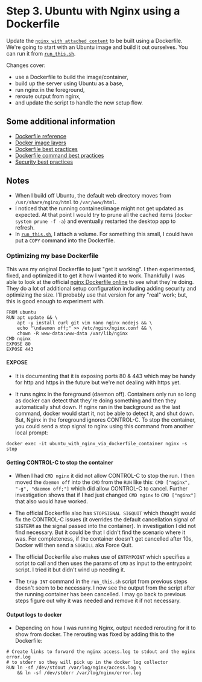 # Step 3. Ubuntu with Nginx using a Dockerfile

Update the [`nginx with attached content`](https://github.com/thankevan/Tutorial_WebHostServer/blob/main/step2_nginx_with_attached_content) to be built using a Dockerfile. We're going to start with an Ubuntu image and build it out ourselves. You can run it from [`run_this.sh`](https://github.com/thankevan/Tutorial_WebHostServer/blob/main/step3_ubuntu_with_nginx_via_dockerfile/run_this.sh).

 Changes cover:
 - use a Dockerfile to build the image/container,
 - build up the server using Ubuntu as a base,
 - run nginx in the foreground,
 - reroute output from nginx,
 - and update the script to handle the new setup flow.

## Some additional information

- [Dockerfile reference](https://docs.docker.com/engine/reference/builder/)
- [Docker image layers](https://docs.docker.com/build/guide/layers/)
- [Dockerfile best practices](https://docs.docker.com/develop/develop-images/guidelines/)
- [Dockerfile command best practices](https://docs.docker.com/develop/develop-images/instructions/)
- [Security best practices](https://docs.docker.com/develop/security-best-practices/)

## Notes

- When I build off Ubuntu, the default web directory moves from `/usr/share/nginx/html` to `/var/www/html`.
- I noticed that the running container/image might not get updated as expected. At that point I would try to prune all the cached items (`docker system prune -f -a`) and eventually restarted the desktop app to refresh.
- In [`run_this.sh`](https://github.com/thankevan/Tutorial_WebHostServer/blob/main/step3_ubuntu_with_nginx_via_dockerfile/run_this.sh), I attach a volume. For something this small, I could have put a `COPY` command into the Dockerfile.

### Optimizing my base Dockerfile

This was my original Dockerfile to just "get it working". I then experimented, fixed, and optimized it to get it how I wanted it to work. Thankfully I was able to look at the official [nginx Dockerfile online](https://github.com/nginxinc/docker-nginx/blob/4bf0763f4977fff7e9648add59e0540088f3ca9f/mainline/debian/Dockerfile) to see what they're doing. They do a lot of additional setup configuration including adding security and optimizing the size. I'll probably use that version for any "real" work; but, this is good enough to experiment with.

```
FROM ubuntu
RUN apt update && \
    apt -y install curl git vim nano nginx nodejs && \
    echo "\ndaemon off;" >> /etc/nginx/nginx.conf && \
    chown -R www-data:www-data /var/lib/nginx
CMD nginx
EXPOSE 80
EXPOSE 443
```

#### EXPOSE

- It is documenting that it is exposing ports 80 & 443 which may be handy for http and https in the future but we're not dealing with https yet.

- It runs nginx in the foreground (daemon off). Containers only run so long as docker can detect that they're doing something and then they automatically shut down. If nginx ran in the background as the last command, docker would start it, not be able to detect it, and shut down. But, Nginx in the foreground ignores CONTROL-C. To stop the container, you could send a stop signal to nginx using this command from another local prompt:
```
docker exec -it ubuntu_with_nginx_via_dockerfile_container nginx -s stop
```

#### Getting CONTROL-C to stop the container

- When I had `CMD nginx` it did not allow CONTROL-C to stop the run. I then moved the `daemon off` into the `CMD` from the `RUN` like this: `CMD ["nginx", "-g", "daemon off;"]` which did allow CONTROL-C to cancel. Further investigation shows that if I had just changed `CMD nginx` to `CMD ["nginx"]` that also would have worked.

- The official Dockerfile also has `STOPSIGNAL SIGQUIT` which thought would fix the CONTROL-C issues (it overrides the default cancellation signal of `SIGTERM` as the signal passed into the container). In investigation I did not find necessary. But it could be that I didn't find the scenario where it was. For completeness, if the container doesn't get cancelled after 10s, Docker will then send a `SIGKILL` aka Force Quit.

- The official Dockerfile also makes use of `ENTRYPOINT` which specifies a script to call and then uses the params of `CMD` as input to the entrypoint script. I tried it but didn't wind up needing it.

- The `trap INT` command in the `run_this.sh` script from previous steps doesn't seem to be necessary. I now see the output from the script after the running container has been cancelled. I may go back to previous steps figure out why it was needed and remove it if not necessary.

#### Output logs to docker

- Depending on how I was running Nginx, output needed rerouting for it to show from docker. The rerouting was fixed by adding this to the Dockerfile:
```
# Create links to forward the nginx access.log to stdout and the nginx error.log
# to stderr so they will pick up in the docker log collector
RUN ln -sf /dev/stdout /var/log/nginx/access.log \
    && ln -sf /dev/stderr /var/log/nginx/error.log
```
